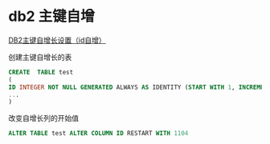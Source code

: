 # db2 主键自增


[DB2主键自增长设置（id自增）](http://www.cnblogs.com/mjhuang/articles/4711586.html)

创建主键自增长的表

```sql
CREATE  TABLE test
(
ID INTEGER NOT NULL GENERATED ALWAYS AS IDENTITY (START WITH 1, INCREMENT BY 1 ),
...
)
```


改变自增长列的开始值

```sql
ALTER TABLE test ALTER COLUMN ID RESTART WITH 1104
```

